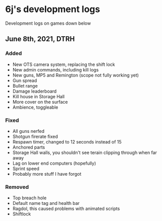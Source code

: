 # 6j's development logs
Development logs on games down below


## June 8th, 2021, DTRH

### Added
- New OTS camera system, replacing the shift lock
- New admin commands, including kill logs
- New guns, MP5 and Remington (scope not fully working yet)
- Gun spread
- Bullet range
- Damage leaderboard
- Kill house in Storage Hall
- More cover on the surface
- Ambience, toggleable

### Fixed
- All guns nerfed
- Shotgun firerate fixed
- Respawn timer, changed to 12 seconds instead of 15
- Anchored parts
- Storage Hall walls, you shouldn't see terain clipping through when far away
- Lag on lower end computers (hopefully)
- Sprint speed
- Probably more stuff I have forgot

### Removed
- Top breach hole
- Default name tag and health bar
- Ragdol, this caused problems with animated scripts
- Shiftlock


